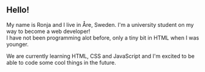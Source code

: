 ## Hello!

My name is Ronja and I live in Åre, Sweden. I'm a university student on my way to become a web developer!  
I have not been programming alot before, only a tiny bit in HTML when I was younger.  

We are currently learning HTML, CSS and JavaScript and I'm excited to be able to code some cool things in the future.  

